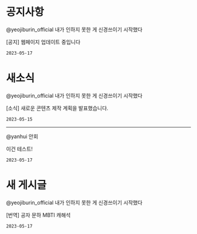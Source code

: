 
# 공지사항

@yeojiburin_official 내가 인하지 못한 게 신경쓰이기 시작했다

[공지] 웹페이지 업데이트 중입니다

`2023-05-17`

# 새소식

@yeojiburin_official 내가 인하지 못한 게 신경쓰이기 시작했다

[소식] 새로운 콘텐츠 제작 계획을 발표했습니다.

`2023-05-15`

---

@yanhui 안회

이건 테스트!

`2023-05-17`

# 새 게시글

@yeojiburin_official 내가 인하지 못한 게 신경쓰이기 시작했다

[번역] 공자 문하 MBTI 캐해석

`2023-05-17`